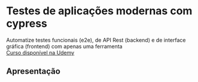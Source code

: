 # Testes de aplicações modernas com cypress
Automatize testes funcionais (e2e), de API Rest (backend) e de interface gráfica (frontend) com apenas uma ferramenta <br>
<a href="https://www.udemy.com/course/testes-cypress/"> Curso disponível na Udemy </a>

## Apresentação
